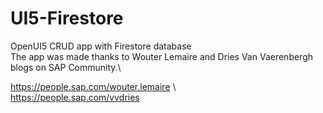 # UI5-Firestore
OpenUI5 CRUD app with Firestore database\
The app was made thanks to Wouter Lemaire and Dries Van Vaerenbergh blogs on SAP Community.\

https://people.sap.com/wouter.lemaire \  
https://people.sap.com/vvdries

